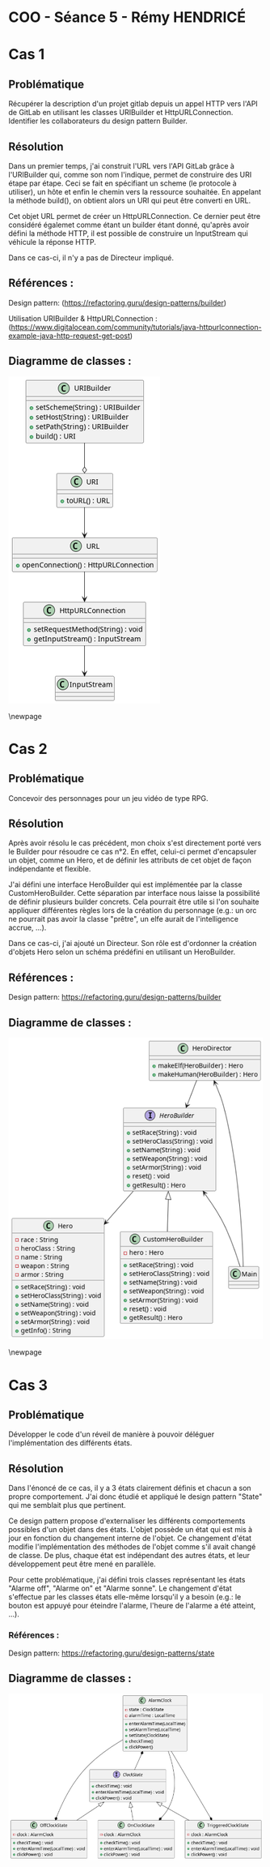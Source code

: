 # COO - Séance 5 - Rémy HENDRICÉ

# Cas 1

## Problématique

Récupérer la description d'un projet gitlab depuis un appel HTTP vers l'API de GitLab en utilisant les classes URIBuilder et HttpURLConnection.
Identifier les collaborateurs du design pattern Builder.

## Résolution

Dans un premier temps, j'ai construit l'URL vers l'API GitLab grâce à l'URIBuilder qui, comme son nom l'indique, permet de construire des URI étape par étape.
Ceci se fait en spécifiant un scheme (le protocole à utiliser), un hôte et enfin le chemin vers la ressource souhaitée.
En appelant la méthode build(), on obtient alors un URI qui peut être converti en URL.

Cet objet URL permet de créer un HttpURLConnection. Ce dernier peut être considéré égalemet comme étant un builder étant donné, qu'après avoir défini la méthode HTTP, il est possible de construire un InputStream qui véhicule la réponse HTTP.

Dans ce cas-ci, il n'y a pas de Directeur impliqué.

## Références :

Design pattern: (https://refactoring.guru/design-patterns/builder)

Utilisation URIBuilder & HttpURLConnection : (https://www.digitalocean.com/community/tutorials/java-httpurlconnection-example-java-http-request-get-post)

## Diagramme de classes :

![Diagramme de classe du cas n°1](./src/main/java/cas1/classDiagram.png)


\newpage

# Cas 2

## Problématique

Concevoir des personnages pour un jeu vidéo de type RPG.

## Résolution

Après avoir résolu le cas précédent, mon choix s'est directement porté vers le Builder pour résoudre ce cas n°2.
En effet, celui-ci permet d'encapsuler un objet, comme un Hero, et de définir les attributs de cet objet de façon indépendante et flexible.

J'ai défini une interface HeroBuilder qui est implémentée par la classe CustomHeroBuilder. Cette séparation par interface nous laisse la possibilité de définir plusieurs builder concrets. 
Cela pourrait être utile si l'on souhaite appliquer différentes règles lors de la création du personnage (e.g.: un orc ne pourrait pas avoir la classe "prêtre", un elfe aurait de l'intelligence accrue, ...).


Dans ce cas-ci, j'ai ajouté un Directeur. Son rôle est d'ordonner la création d'objets Hero selon un schéma prédéfini en utilisant un HeroBuilder.

## Références :
Design pattern: https://refactoring.guru/design-patterns/builder

## Diagramme de classes :

![Diagramme de classes du cas n°2](./src/main/java/cas2/classDiagram.png)

\newpage

# Cas 3

## Problématique

Développer le code d'un réveil de manière à pouvoir déléguer l'implémentation des différents états.

## Résolution

Dans l'énoncé de ce cas, il y a 3 états clairement définis et chacun a son propre comportement. J'ai donc étudié et appliqué le design pattern "State" qui me semblait plus que pertinent.

Ce design pattern propose d'externaliser les différents comportements possibles d'un objet dans des états. L'objet possède un état qui est mis à jour en fonction du changement interne de l'objet. Ce changement d'état modifie l'implémentation des méthodes de l'objet comme s'il avait changé de classe. 
De plus, chaque état est indépendant des autres états, et leur développement peut être mené en parallèle.

Pour cette problématique, j'ai défini trois classes représentant les états "Alarme off", "Alarme on" et "Alarme sonne". 
Le changement d'état s'effectue par les classes états elle-même lorsqu'il y a besoin (e.g.: le bouton est appuyé pour éteindre l'alarme, l'heure de l'alarme a été atteint, ...).

### Références :
Design pattern: https://refactoring.guru/design-patterns/state

## Diagramme de classes : 

![Diagramme de classes du cas n°3](./src/main/java/cas3/classDiagram.png)

